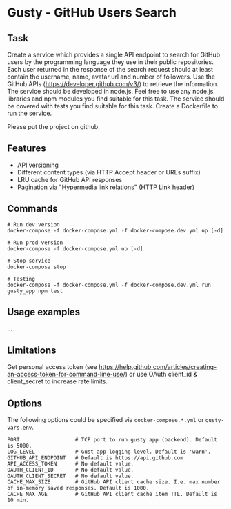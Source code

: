 # Gusty - GitHub Users Search

## Task
Create a service which provides a single API endpoint to search for GitHub users by the programming language they use in their public repositories. Each user returned in the response of the search request should at least contain the username, name, avatar url and number of followers.
Use the GitHub APIs (https://developer.github.com/v3/) to retrieve the information.
The service should be developed in node.js. Feel free to use any node.js libraries and npm modules you find suitable for this task.
The service should be covered with tests you find suitable for this task.
Create a Dockerfile to run the service.

Please put the project on github.

## Features
- API versioning
- Different content types (via HTTP Accept header or URLs suffix)
- LRU cache for GitHub API responses
- Pagination via "Hypermedia link relations" (HTTP Link header)

## Commands
```
# Run dev version
docker-compose -f docker-compose.yml -f docker-compose.dev.yml up [-d]

# Run prod version
docker-compose -f docker-compose.yml up [-d]

# Stop service
docker-compose stop

# Testing
docker-compose -f docker-compose.yml -f docker-compose.dev.yml run gusty_app npm test
```

## Usage examples
...

## Limitations
Get personal access token (see https://help.github.com/articles/creating-an-access-token-for-command-line-use/)
or use OAuth client_id & client_secret to increase rate limits.

## Options
The following options could be specified via `docker-compose.*.yml` or `gusty-vars.env`.
```
PORT                  # TCP port to run gusty app (backend). Default is 5000.
LOG_LEVEL             # Gust app logging level. Default is 'warn'.
GITHUB_API_ENDPOINT   # Default is https://api.github.com
API_ACCESS_TOKEN      # No default value.
OAUTH_CLIENT_ID       # No default value.
OAUTH_CLIENT_SECRET   # No default value.
CACHE_MAX_SIZE        # GitHub API client cache size. I.e. max number of in-memory saved responses. Default is 1000.
CACHE_MAX_AGE         # GitHub API client cache item TTL. Default is 10 min.
```
